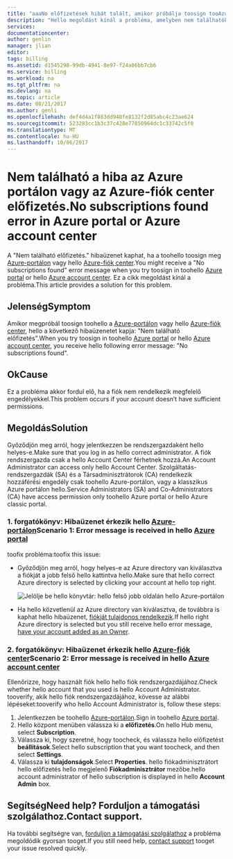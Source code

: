 ```yaml
---
title: "aaaNo előfizetések hibát talált, amikor próbálja toosign tooAzure portálon vagy az Azure-fiók center |} Microsoft Docs"
description: "Hello megoldást kínál a probléma, amelyben nem találhatók előfizetések hiba akkor fordul elő, amikor tooAzure portálon vagy az Azure-fiók center bejelentkezés."
services: 
documentationcenter: 
author: genlin
manager: jlian
editor: 
tags: billing
ms.assetid: d1545298-99db-4941-8e97-f24a06bb7cb6
ms.service: billing
ms.workload: na
ms.tgt_pltfrm: na
ms.devlang: na
ms.topic: article
ms.date: 08/21/2017
ms.author: genli
ms.openlocfilehash: def4d4a1f883dd948fe8132f2d85abc4c23ae624
ms.sourcegitcommit: 523283cc1b3c37c428e77850964dc1c33742c5f0
ms.translationtype: MT
ms.contentlocale: hu-HU
ms.lasthandoff: 10/06/2017
---
```

# <a name="no-subscriptions-found-error-in-azure-portal-or-azure-account-center"></a><span data-ttu-id="1e9e5-103">Nem található a hiba az Azure portálon vagy az Azure-fiók center előfizetés.</span><span class="sxs-lookup"><span data-stu-id="1e9e5-103">No subscriptions found error in Azure portal or Azure account center</span></span>
<span data-ttu-id="1e9e5-104">A "Nem található előfizetés." hibaüzenet kaphat, ha a toohello toosign meg [Azure-portálon](https://portal.azure.com/) vagy hello [Azure-fiók center](https://account.windowsazure.com/Subscriptions).</span><span class="sxs-lookup"><span data-stu-id="1e9e5-104">You might receive a "No subscriptions found" error message when you try toosign in toohello [Azure portal](https://portal.azure.com/) or hello [Azure account center](https://account.windowsazure.com/Subscriptions).</span></span> <span data-ttu-id="1e9e5-105">Ez a cikk megoldást kínál a probléma.</span><span class="sxs-lookup"><span data-stu-id="1e9e5-105">This article provides a solution for this problem.</span></span>

## <a name="symptom"></a><span data-ttu-id="1e9e5-106">Jelenség</span><span class="sxs-lookup"><span data-stu-id="1e9e5-106">Symptom</span></span>

<span data-ttu-id="1e9e5-107">Amikor megpróbál toosign toohello a [Azure-portálon](https://portal.azure.com/) vagy hello [Azure-fiók center](https://account.windowsazure.com/Subscriptions), hello a következő hibaüzenetet kapja: "Nem található előfizetés".</span><span class="sxs-lookup"><span data-stu-id="1e9e5-107">When you try toosign in toohello [Azure portal](https://portal.azure.com/) or hello [Azure account center](https://account.windowsazure.com/Subscriptions), you receive hello following error message: "No subscriptions found".</span></span>

## <a name="cause"></a><span data-ttu-id="1e9e5-108">Ok</span><span class="sxs-lookup"><span data-stu-id="1e9e5-108">Cause</span></span>

<span data-ttu-id="1e9e5-109">Ez a probléma akkor fordul elő, ha a fiók nem rendelkezik megfelelő engedélyekkel.</span><span class="sxs-lookup"><span data-stu-id="1e9e5-109">This problem occurs if your account doesn’t have sufficient permissions.</span></span> 

## <a name="solution"></a><span data-ttu-id="1e9e5-110">Megoldás</span><span class="sxs-lookup"><span data-stu-id="1e9e5-110">Solution</span></span>

<span data-ttu-id="1e9e5-111">Győződjön meg arról, hogy jelentkezzen be rendszergazdaként hello helyes-e.</span><span class="sxs-lookup"><span data-stu-id="1e9e5-111">Make sure that you log in as hello correct administrator.</span></span> <span data-ttu-id="1e9e5-112">A fiók rendszergazda csak a hello Account Center férhetnek hozzá.</span><span class="sxs-lookup"><span data-stu-id="1e9e5-112">An Account Administrator can access only hello Account Center.</span></span> <span data-ttu-id="1e9e5-113">Szolgáltatás-rendszergazdák (SA) és a Társadminisztrátorok (CA) rendelkezik hozzáférési engedély csak toohello Azure-portálon, vagy a klasszikus Azure portálon hello.</span><span class="sxs-lookup"><span data-stu-id="1e9e5-113">Service Administrators (SA) and Co-Administrators (CA) have access permission only toohello Azure portal or hello Azure classic portal.</span></span>

### <a name="scenario-1-error-message-is-received-in-hello-azure-portalhttpsportalazurecom"></a><span data-ttu-id="1e9e5-114">1. forgatókönyv: Hibaüzenet érkezik hello [Azure-portálon](https://portal.azure.com)</span><span class="sxs-lookup"><span data-stu-id="1e9e5-114">Scenario 1: Error message is received in hello [Azure portal](https://portal.azure.com)</span></span>

<span data-ttu-id="1e9e5-115">toofix probléma:</span><span class="sxs-lookup"><span data-stu-id="1e9e5-115">toofix this issue:</span></span>

* <span data-ttu-id="1e9e5-116">Győződjön meg arról, hogy helyes-e az Azure directory van kiválasztva a fiókját a jobb felső hello kattintva hello.</span><span class="sxs-lookup"><span data-stu-id="1e9e5-116">Make sure that hello correct Azure directory is selected by clicking your account at hello top right.</span></span>

  ![Jelölje be hello könyvtár: hello felső jobb oldalán hello Azure-portálon](./media/billing-no-subscriptions-found/directory-switch.png)

* <span data-ttu-id="1e9e5-118">Ha hello közvetlenül az Azure directory van kiválasztva, de továbbra is kaphat hello hibaüzenet, [fiókját tulajdonos rendelkezik](billing-add-change-azure-subscription-administrator.md).</span><span class="sxs-lookup"><span data-stu-id="1e9e5-118">If hello right Azure directory is selected but you still receive hello error message, [have your account added as an Owner](billing-add-change-azure-subscription-administrator.md).</span></span>

### <a name="scenario-2-error-message-is-received-in-hello-azure-account-centerhttpsaccountwindowsazurecomsubscriptions"></a><span data-ttu-id="1e9e5-119">2. forgatókönyv: Hibaüzenet érkezik hello [Azure-fiók center](https://account.windowsazure.com/Subscriptions)</span><span class="sxs-lookup"><span data-stu-id="1e9e5-119">Scenario 2: Error message is received in hello [Azure account center](https://account.windowsazure.com/Subscriptions)</span></span>

<span data-ttu-id="1e9e5-120">Ellenőrizze, hogy használt fiók hello hello fiók rendszergazdájához.</span><span class="sxs-lookup"><span data-stu-id="1e9e5-120">Check whether hello account that you used is hello Account Administrator.</span></span> <span data-ttu-id="1e9e5-121">tooverify, akik hello fiók rendszergazdájához, kövesse az alábbi lépéseket:</span><span class="sxs-lookup"><span data-stu-id="1e9e5-121">tooverify who hello Account Administrator is, follow these steps:</span></span>

1. <span data-ttu-id="1e9e5-122">Jelentkezzen be toohello [Azure-portálon](https://portal.azure.com).</span><span class="sxs-lookup"><span data-stu-id="1e9e5-122">Sign in toohello [Azure portal](https://portal.azure.com).</span></span>
2. <span data-ttu-id="1e9e5-123">Hello központ menüben válassza ki a **előfizetés**.</span><span class="sxs-lookup"><span data-stu-id="1e9e5-123">On hello Hub menu, select **Subscription**.</span></span>
3. <span data-ttu-id="1e9e5-124">Válassza ki, hogy szeretné, hogy toocheck, és válassza hello előfizetést **beállítások**.</span><span class="sxs-lookup"><span data-stu-id="1e9e5-124">Select hello subscription that you want toocheck, and then select **Settings**.</span></span>
4. <span data-ttu-id="1e9e5-125">Válassza ki **tulajdonságok**.</span><span class="sxs-lookup"><span data-stu-id="1e9e5-125">Select **Properties**.</span></span> <span data-ttu-id="1e9e5-126">hello fiókadminisztrátort hello előfizetés hello megjelenő **Fiókadminisztrátor** mezőbe.</span><span class="sxs-lookup"><span data-stu-id="1e9e5-126">hello account administrator of hello subscription is displayed in hello **Account Admin** box.</span></span>

## <a name="need-help-contact-support"></a><span data-ttu-id="1e9e5-127">Segítség</span><span class="sxs-lookup"><span data-stu-id="1e9e5-127">Need help?</span></span> <span data-ttu-id="1e9e5-128">Forduljon a támogatási szolgálathoz.</span><span class="sxs-lookup"><span data-stu-id="1e9e5-128">Contact support.</span></span>
<span data-ttu-id="1e9e5-129">Ha további segítségre van, [forduljon a támogatási szolgálathoz](http://go.microsoft.com/fwlink/?linkid=544831&clcid=0x409) a probléma megoldódik gyorsan tooget.</span><span class="sxs-lookup"><span data-stu-id="1e9e5-129">If you still need help, [contact support](http://go.microsoft.com/fwlink/?linkid=544831&clcid=0x409) tooget your issue resolved quickly.</span></span> 
